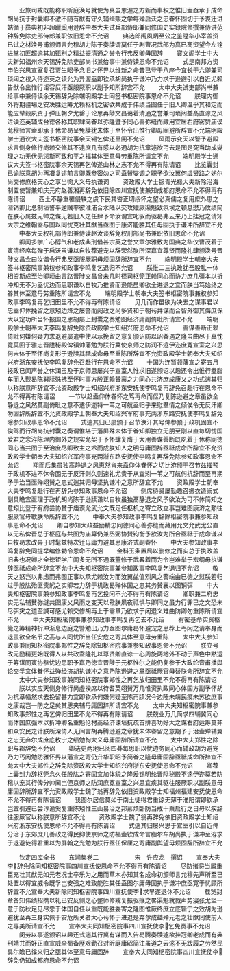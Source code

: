 <!-- { "loadSidebar": true } -->
　　亚旅司戎既能称职昕庭涣号就使为真虽恩渥之方新而事权之惟旧盍亟承于成命胡尚抗于封囊卿不激不随有猷有守久辅缉熙之学每殚启沃之忠眷怀固切于予衷迁进姑循于彞典初非超躐奚用逊辞中奉大夫试兵部侍郎兼同修国史实録院修撰兼侍讲范钟辞免除吏部侍郎兼职依旧恩命不允诏
　　典选郎闱夙炳至公之鉴陞华小宰盖资已试之材涣号甫颁师言允穆胡力陈于奏牍谓莫任于剧曹况武部为真已髙资望今左铨进掌初匪超逾其加甄别之精益振清通之誉令行弗反卿毋固辞
　　寳文阁学士中大夫新知福州余天锡辞免除吏部尚书兼给事中兼侍读恩命不允诏
　　式是南邦方资申伯兴思宣室复召贾生昭予念旧之怀畀以维新之命昔已登于八座今宜长于六卿兼司琐闼之权入侍迩英之读允为异渥盍即钦承胡尚执于谦冲乃力求于逊避引以自近尤赖告猷令出惟行讵容反汗亟服厥职以副予知所辞宜不允
　　太中大夫试吏部尚书兼给事中兼侍读余天锡辞免除端明殿学士同签书枢密院事恩命不允诏
　　朕理内御外将期疆埸之安决胜运筹尤赖枢机之密欲共成于伟绩当图任于旧人卿温乎其和定而能应辇毂夙资于弹压朝夕尤罄于论思再陟文昌蔼着清通之誉兼司琐闼益髙直谅之风进读迩英辅成台徳各称其职肆简眷以弥隆暨予同心善弥缝而藏用宜居右府密赞庙谟允穆师言盍即承于休命曷呈免牍犹未体于至怀令出惟行卿毋固避所辞宜不允端明殿学士通议大夫签书枢密院事余天锡乞俾还里闬不允诏
　　风雨示变天以警予避殿求言侧身修行尚赖交修其不逮庶几有感以必通胡为抗章遽欲丏去是图是究当助成燮理之功无伏无愆斯可致和平之福其体至意毋劳重陈所请宜不允
　　端明殿学士通议大夫签书枢密院事余天锡再乞俾遂山林之志不允不得再有陈请诏
　　比览囊封已谕朕意胡为再凟复述前言卿既参密勿之司盍賛燮调之职予欲汝翼何虞贤路之妨尔尚交修庶格天心之享当徇大义毋执谦词
　　资政殿大学士银青光禄大夫新除沿海制置使暂兼知庆元府赵善湘再辞免依旧除四川宣抚使兼知成都府恩命不允不得再有陈请诏
　　西土不静重罹侵轶之虞下民其咨正切绥怀之望必真儒之复用庶外患之潜销卿比总制垣誓平逆贼率彼淮浦合水陆以交攻殱厥渠魁致氛埃之顿息懋乃攸绩简在朕心属兹元帅之谋无若旧人之任肆予命汝谓宜叱驭而驱曷弗云来乃上挂冠之请矧大宗之维翰盍与国以同忧克壮其猷当亟图于康济能胜其任毋固执于谦冲所辞宜不允
　　中奉大夫权礼部侍郎兼侍读赵汝谈辞免权刑部尚书兼职依旧恩命不允诏
　　卿闻多学广心醇气和老成典刑借甚宗英之誉文章尔雅敷为国典之华仪曹茂着于寅清经席每殚于启沃虽谦以自牧荐避宠以辞荣然朕所深嘉宜尊贤而隆礼肆颁涣号晋陟文昌佥曰汝谐令行弗反亟服厥职毋烦固辞所辞宜不允
　　端明殿学士朝奉大夫签书枢密院事兼权参知政事李鸣复乞退归不允诏
　　朕惟二三执政犹吾股肱一体相资斯成至治卿顷由言路晋陟文昌曾未几时径司枢筦正赖同心而协力庶几彊本以折冲知无不为盍忧边而思职谦以自牧乃推贤而逊能虽卿欲全进退之宜而朕当笃始终之眷其体至意毋劳重陈所请宜不允
　　端明殿学士朝奉大夫签书枢密院事兼权参知政事李鸣复再乞归田里不允不得再有陈请诏
　　见几而作虽欲为决去之谋事君以忠盍仰体挽留之意矧边烽之屡警而阙政之尚多贤和于朝茍并谋而合智外御其侮庶保大以定功所当怀报国之思胡屡上封囊之奏勉图经济庸副倚毗所请宜不允
　　端明殿学士朝奉大夫李鸣复辞免除资政殿学士知绍兴府恩命不允诏
　　善谋善断正赖倚毗何嫌何疑力求退避屡遣中使以示挽留之意复颁诏防以昭眷遇之隆虽曲尽于真忱竟莫回于雅志晋陞秘殿俾镇帅藩勉为朕行冀使京师之防润不逺伊迩庶寛宣室之兴思何未体于至怀尚复形于逊牍其祗成命毋至重陈所辞宜不允资政殿学士朝奉大夫知绍兴府浙东安抚使李鸣复辞免召赴行在恩命不允诏
　　十国为连暂领藩宣之寄五月报政已闻声誉之休润虽及于京师思屡兴于宣室人惟求旧遂颁诏以趣还令出惟行盍脂车而入觐曷陈巽牍殊拂至怀时事方殷正赖賛襄之力同心共济庶成康乂之功式遄其归以称朕意所辞宜不允资政殿学士知绍兴府浙东安抚使李鸣复再辞免召赴行在恩命不允不得再有陈请诏
　　一节以趋盍仰体眷怀之笃再命而伛乃复陈逊避之章虽欲全静退之风然莫副倚毗之意不逺伊迩特一苇之可航盍归乎来慰羣情之倾俟令无反汗卿勿固辞所辞宜不允资政殿学士朝奉大夫知绍兴军府事充两浙东路安抚使李鸣复辞免除参知政事恩命不允诏
　　式遄其归已屡颁于召节涣汗其号俾参预于政机固宜不俟驾而行胡尚抗封囊之奏谓惟堪于藩屏殊未体于眷知卿独立无朋至刚以直毎切忧国爱君之念洊陈理内御外之规实允契于予怀肆复膺于大用善谋善断既夙着于休称同徳同心当共图于至治庶尽卿致主之术而成朕知人之明毋庸固辞亟祗成命所辞宜不允资政殿学士朝奉大夫知绍兴军府事充两浙东路安抚使李鸣复再辞免除参知政事恩命不允诏
　　翔而后集虽独髙静退之风恵然肯来盍仰体眷怀之切比洊颁于召节兹擢预于政机不进不休令固无于反汗则久则速礼尤贵于从宜矧一苇之可航何抗辞而至再期予于治当亟殚翊賛之忠式遄其归毋坚执谦冲之意所辞宜不允
　　资政殿学士朝奉大夫李鸣复赴行在再辞免参知政事恩命不允诏
　　侧席待贤屡勤趣召振衣造阙式副具瞻宜亟理于政机胡尚陈于逊牍谦以自牧虽独髙静退之风予欲汝为可不体简知之意矧比登于宥府尝协賛于庙谟允武允文既足任枢机之寄立政立事岂难图康济之勲往服厥官毋斁朕命所辞宜不允
　　中奉大夫参知政事李鸣复辞除枢密院事兼参知政事恩命不允诏
　　卿自参知大政益励精忠同徳同心善弥缝而藏用允文允武尤公直以无私俾晋总于枢庭与共图为庙算仍兼丞弼协賛钧衡予欲汝为所合亟祗于成命谦以自牧曷求改畀于时髦兹特次迁毋庸力避其思康济式副眷怀
　　中大夫参知政事李鸣复辞免同提举编修勅令恩命不允诏
　　金科玉条置局以删修之而实总于执政盖旧典也况卿才全徳钜学广闻多无所不通既董修于武畧着而为令岂难举于宏纲毋执谦辞亟祗成命所辞宜不允中大夫知枢密院事兼参知政事李鸣复乞退归不允诏
　　敬天之怒岂以弗虑而弗图正事以承尤赖汝为而汝翼兹值烈风之警端由已徳之愆朕若归过于股肱殆匪责躬之实卿若力辞于机政曷殚体国之忠其务賛襄以图销弭
　　中大夫知枢密院事兼参知政事李鸣复再乞投闲不允不得再有陈请诏
　　卿职兼二府忠实无私辅賛弥缝共图康乂风雨之变天以儆朕夙夜祗惧与卿同之虽力行罪已之文恐未尽弭灾之道至諴可感尤赖交修胡再上于需章乃欲求于闲退义难曲防卿勿重陈所请宜不允
　　中大夫知枢密院事兼参知政事李鸣复再乞去不允诏
　　宥密基命实资枢筦之筹精神折冲渐息边庭之警勉出乃力亟图尔庸曷怀避宠之思荐上丐闲之请奉身而退虽欲全名节之髙与人同忧所当任安危之寄其体至意毋劳重陈
　　太中大夫参知政事兼同知枢密院事郑性之辞免除知枢密院事兼参知政事恩命不允诏
　　朕立号改元励精更始既得人以共政盍隆礼以尊贤卿直谅一心周旋两地外不动于声色中黙运于筹谋同寅协恭忧边思职予嘉乃徳宜晋陟于元枢惟尔之能仍复参于大政纶音甫播舆论交孚宜体眷怀益殚经济胡执谦冲之意乃陈逊避之章亟祗厥官毋替朕命所辞宜不允
　　太中大夫参知政事兼同知枢密院事郑性之再乞放归田里不允不得再有陈请诏
　　朕以实应天侧身修行尚虚揆席以待耆英翊賛万几惟资执政同心体国方副予怀胡为抗章幡然求去挽留甚力宜即钦承何嫌何疑至陈再牍况今边陲未靖民瘼未苏欲庶事之康哉岂一防之足矣其思夹辅毋庸固辞所请宜不允
　　太中大夫知枢密院事兼参知政事郑性之再乞俾归田里不允不得再有陈请诏
　　朕兢业万几简求四辅冀同心而体国庶强本以折冲卿名重魁伦材髙经济谏垣抗疏首排喜功好大之谋右府运筹莫非和众安民之计朕所深倚人无间言胡再腾逊避之章犹未体眷留之意期予于治盍殚辅翼之忠无弃尔成庶底敉宁之绩勉徇大义毋庸固辞所请宜不允
　　太中大夫郑性之除职与郡辞免不允诏
　　卿迭更两地已阅四朞每思职以忧边务同心而辅政胡为避宠乃力丐闲勉防雅怀畀以藩宣之寄仍升华职昭予简眷之隆毋庸固辞亟祗成命所辞宜不允太中大夫郑性之辞免除资政殿大学士知绍兴府浙东安抚使恩命不允诏
　　卿荐上囊封力辞枢筦念久任股肱之寄固宜加体貌之隆爰锡明纶晋陞秘殿不逺伊迩莫若防稽以宠其行俾分帅阃岂但京师之防润庶寛宣室之兴思宜疾其驱往服厥职以副朕意毋庸固辞所辞宜不允资政殿学士魏了翁再辞免依旧资政殿学士知福州福建安抚使恩命不允不得再有陈请诏
　　我图尔居信莫如于南土徒得君重谅无薄于淮阳谓即钦承岂宜引避已尝谆谕奚复重陈矧惟三山易治之邦苐烦卧防当戒十乗启行之日毋以疾辞往服厥官以称朕意所辞宜不允
　　资政殿学士魏了翁再辞免依旧资政殿学士知绍兴府浙东安抚使恩命不允不得再有陈请诏
　　式遄其归屡兴思于宣室引以自近俾分治于东郊庶几善政之得民抑使京师之防福盍钦成命言脂尔车胡尚执于谦冲至洊求于退避徒得君重以为屏翰之光勉为朕行亟任保厘之寄庸副舆望毋烦固辞所辞宜不允





　　钦定四库全书
　　东涧集巻二　　　　　　宋　许应龙　撰诏
　　宣奉大夫李辞免除同知枢密院事四川宣抚使恩命不允不得再有陈请诏
　　尽防诸将当属重臣充壮其猷无如元老况士卒乐为之用而草木亦知其名成命初颁师言允穆先声所至已处置以得宜威令既孚岂安强之难致能胜其任盍图尔庸毋固执于谦冲庶亟寛于忧顾所辞宜不允宣奉大夫新除同知枢密院事四川宣抚使李求早遂退休不允诏
　　载览封章备知伟绩招擕以礼已安反侧之心整师修戎复振驱攘之畧渠魁就戮声势寖张尤坚一意于防秋足见尽忠于体国自任以重既能胜委寄之隆图惟厥终庶立底辑宁之效胡为逊避犹至再三身实佩于安危所关者大心茍怀于进退是弃尔成益殚元老之壮猷罔使前人之専美所请宜不允
　　宣奉大夫同知枢密院事四川宣抚使李乞免奏事不允诏
　　闵劳以事遂颁诏以趣还式遄其行冀有谋而入告曷腾奏牍遽欲挂冠卿老成而有典刑靖共而好正直宣威全蜀备歴艰勤召对昕庭庸昭简注虽道之云逺不无跋履之劳然民具尔瞻已徯来归之亟其体至意毋庸固辞
　　宣奉大夫同知枢密院事四川宣抚使李辞免仍知成都府恩命不允诏
